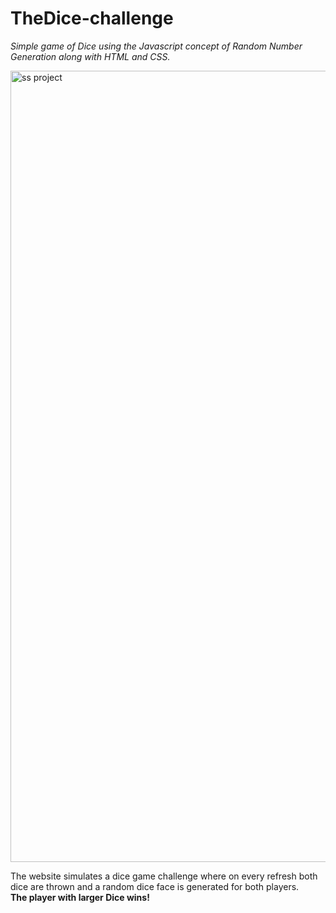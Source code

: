 # TheDice-challenge
<i>Simple game of Dice using the Javascript concept of Random Number Generation along with HTML and CSS.</i>

<img width="1266" alt="ss project" src="images/thisdice.png">

The website simulates a dice game challenge where on every refresh both dice are thrown and a random dice face is generated for both players.
<br>
<b>The player with larger Dice wins!</b>

